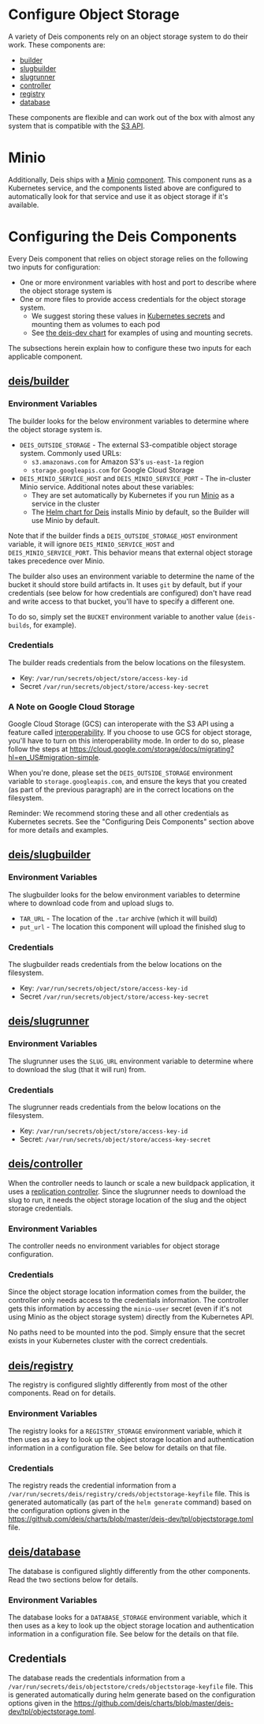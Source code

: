 # Configure Object Storage

A variety of Deis components rely on an object storage system to do their work. These components are:

- [builder](https://github.com/deis/builder)
- [slugbuilder](https://github.com/deis/slugbuilder)
- [slugrunner](https://github.com/deis/slugrunner)
- [controller](https://github.com/deis/controller)
- [registry](https://github.com/deis/registry)
- [database](https://github.com/deis/postgres)

These components are flexible and can work out of the box with almost any system that is compatible with the [S3 API](http://docs.aws.amazon.com/AmazonS3/latest/API/APIRest.html).

# Minio

Additionally, Deis ships with a [Minio](http://minio.io) [component](https://github.com/deis/minio). This component runs as a Kubernetes service, and the components listed above are configured to automatically look for that service and use it as object storage if it's available.

# Configuring the Deis Components

Every Deis component that relies on object storage relies on the following two inputs for configuration:

- One or more environment variables with host and port to describe where the object storage system is
- One or more files to provide access credentials for the object storage system.
	- We suggest storing these values in [Kubernetes secrets](http://kubernetes.io/v1.1/docs/user-guide/secrets.html) and mounting them as volumes to each pod
	- See [the deis-dev chart](https://github.com/deis/charts/tree/master/deis-dev) for examples of using and mounting secrets.

The subsections herein explain how to configure these two inputs for each applicable component.

## [deis/builder](https://github.com/deis/builder)

### Environment Variables

The builder looks for the below environment variables to determine where the object storage system is.

- `DEIS_OUTSIDE_STORAGE` - The external S3-compatible object storage system. Commonly used URLs:
  - `s3.amazonaws.com` for Amazon S3's `us-east-1a` region
  - `storage.googleapis.com` for Google Cloud Storage
- `DEIS_MINIO_SERVICE_HOST` and `DEIS_MINIO_SERVICE_PORT` - The in-cluster Minio service. Additional notes about these variables:
  - They are set automatically by Kubernetes if you run [Minio](http://minio.io) as a service in the cluster
  - The [Helm chart for Deis](https://github.com/deis/charts/tree/master/deis-dev) installs Minio by default, so the Builder will use Minio by default.

Note that if the builder finds a `DEIS_OUTSIDE_STORAGE_HOST` environment variable, it will ignore `DEIS_MINIO_SERVICE_HOST` and `DEIS_MINIO_SERVICE_PORT`. This behavior means that external object storage takes precedence over Minio.

The builder also uses an environment variable to determine the name of the bucket it should store build artifacts in. It uses `git` by default, but if your credentials (see below for how credentials are configured) don't have read and write access to that bucket, you'll have to specify a different one. 

To do so, simply set the `BUCKET` environment variable to another value (`deis-builds`, for example).

### Credentials

The builder reads credentials from the below locations on the filesystem.

- Key: `/var/run/secrets/object/store/access-key-id`
- Secret `/var/run/secrets/object/store/access-key-secret`

### A Note on Google Cloud Storage

Google Cloud Storage (GCS) can interoperate with the S3 API using a feature called [interoperability](https://cloud.google.com/storage/docs/interoperability). If you choose to use GCS for object storage, you'll have to turn on this interoperability mode. In order to do so, please follow the steps at https://cloud.google.com/storage/docs/migrating?hl=en_US#migration-simple.

When you're done, please set the `DEIS_OUTSIDE_STORAGE` environment variable to `storage.googleapis.com`, and ensure the keys that you created (as part of the previous paragraph) are in the correct locations on the filesystem.

Reminder: We recommend storing these and all other credentials as Kubernetes secrets. See the "Configuring Deis Components" section above for more details and examples.

## [deis/slugbuilder](https://github.com/deis/slugbuilder)

### Environment Variables

The slugbuilder looks for the below environment variables to determine where to download code from and upload slugs to.

- `TAR_URL` - The location of the `.tar` archive (which it will build)
- `put_url` - The location this component will upload the finished slug to

### Credentials

The slugbuilder reads credentials from the below locations on the filesystem.

- Key: `/var/run/secrets/object/store/access-key-id`
- Secret `/var/run/secrets/object/store/access-key-secret`


## [deis/slugrunner](https://github.com/deis/slugrunner)

### Environment Variables

The slugrunner uses the `SLUG_URL` environment variable to determine where to download the slug (that it will run) from.

### Credentials

The slugrunner reads credentials from the below locations on the filesystem.

- Key: `/var/run/secrets/object/store/access-key-id`
- Secret: `/var/run/secrets/object/store/access-key-secret`

## [deis/controller](https://github.com/deis/controller)

When the controller needs to launch or scale a new buildpack application, it uses a [replication controller](http://kubernetes.io/docs/user-guide/replication-controller/). Since the slugrunner needs to download the slug to run, it needs the object storage location of the slug and the object storage credentials.

### Environment Variables

The controller needs no environment variables for object storage configuration.

### Credentials

Since the object storage location information comes from the builder, the controller only needs access to the credentials information. The controller gets this information by accessing the `minio-user` secret (even if it's not using Minio as the object storage system) directly from the Kubernetes API.

No paths need to be mounted into the pod. Simply ensure that the secret exists in your Kubernetes cluster with the correct credentials.

## [deis/registry](https://github.com/deis/registry)

The registry is configured slightly differently from most of the other components. Read on for details.

### Environment Variables

The registry looks for a `REGISTRY_STORAGE` environment variable, which it then uses as a key to look up the object storage location and authentication information in a configuration file. See below for details on that file.

### Credentials

The registry reads the credential information from a `/var/run/secrets/deis/registry/creds/objectstorage-keyfile` file. This is generated automatically (as part of the `helm generate` command) based on the configuration options given in the https://github.com/deis/charts/blob/master/deis-dev/tpl/objectstorage.toml file.

## [deis/database](https://github.com/deis/postgres)

The database is configured slightly differently from the other components. Read the two sections below for details.

### Environment Variables

The database looks for a `DATABASE_STORAGE` environment variable, which it then uses as a key to look up the object storage location and authentication information in a configuration file. See below for the details on that file.

## Credentials

The database reads the credentials information from a `/var/run/secrets/deis/objectstore/creds/objectstorage-keyfile` file. This is generated automatically during helm generate based on the configuration options given in the https://github.com/deis/charts/blob/master/deis-dev/tpl/objectstorage.toml.
